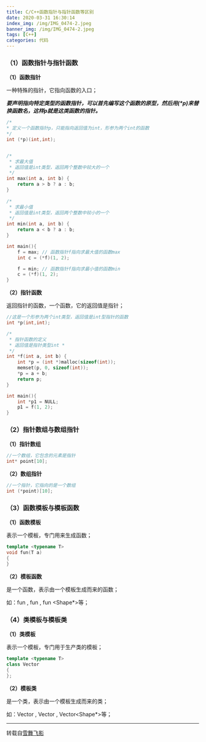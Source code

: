 ```yaml
---
title: C/C++函数指针与指针函数等区别
date: 2020-03-31 16:30:14
index_img: /img/IMG_0474-2.jpeg
banner_img: /img/IMG_0474-2.jpeg
tags: [C++]
categories: 代码
---
```


### （1）函数指针与指针函数

**（1）函数指针**

一种特殊的指针，它指向函数的入口；

<!-- more -->

***要声明指向特定类型的函数指针，可以首先编写这个函数的原型，然后用(\*p)来替换函数名，这样p就是这类函数的指针。***

```c++
/*
* 定义一个函数指针p，只能指向返回值为int，形参为两个int的函数
*/
int (*p)(int,int);


/* 
 * 求最大值 
 * 返回值是int类型，返回两个整数中较大的一个 
 */  
int max(int a, int b) {  
    return a > b ? a : b;  
}  
  
/* 
 * 求最小值 
 * 返回值是int类型，返回两个整数中较小的一个 
 */  
int min(int a, int b) {  
    return a < b ? a : b;  
}

int main(){
	f = max; // 函数指针f指向求最大值的函数max  
    int c = (*f)(1, 2);

	f = min; // 函数指针f指向求最小值的函数min  
    c = (*f)(1, 2); 
}
```

**（2）指针函数**

返回指针的函数，一个函数，它的返回值是指针；

```c++
//这是一个形参为两个int类型，返回值是int型指针的函数
int *p(int,int);

/* 
 * 指针函数的定义 
 * 返回值是指针类型int * 
 */  
int *f(int a, int b) {  
    int *p = (int *)malloc(sizeof(int));  
    memset(p, 0, sizeof(int));  
    *p = a + b;    
    return p;  
} 

int main(){
	int *p1 = NULL;  
    p1 = f(1, 2);  
}
```

### （2）指针数组与数组指针

**（1）指针数组**

```c++
//一个数组，它包含的元素是指针
int* point[10]; 
```

**（2）数组指针**

```c++
//一个指针，它指向的是一个数组
int (*point)[10]; 
```

### （3）函数模板与模板函数

**（1）函数模板**

表示一个模板，专门用来生成函数；

```c++
template <typename T> 
void fun(T a) 
{ 
}
```

**（2）模板函数**

是一个函数，表示由一个模板生成而来的函数；

如：fun <int> , fun <double> , fun <Shape*>等；

### （4）类模板与模板类

**（1）类模板**

表示一个模板，专门用于生产类的模板；

```c++
template <typename T> 
class Vector 
{ 
}; 
```

**（2）模板类**

是一个类，表示由一个模板生成而来的类；

如：Vector<int> , Vector<double> , Vector<Shape*>等；

----

转载自[雪舞飞影](https://blog.csdn.net/dongxianfei)

